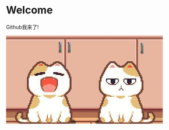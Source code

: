 # Welcome

Github我来了! 

![IMAGE](https://github.com/loveq369/loveq369.github.io/blob/master/2019-10-13-First-Post/48e6164ac56e11ef9acacce4e39404c9.jpeg)
